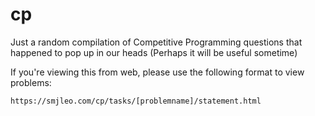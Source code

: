 # cp
Just a random compilation of Competitive Programming questions that happened to pop up in our heads
(Perhaps it will be useful sometime)

If you're viewing this from web, please use the following format to view problems:

`https://smjleo.com/cp/tasks/[problemname]/statement.html`
